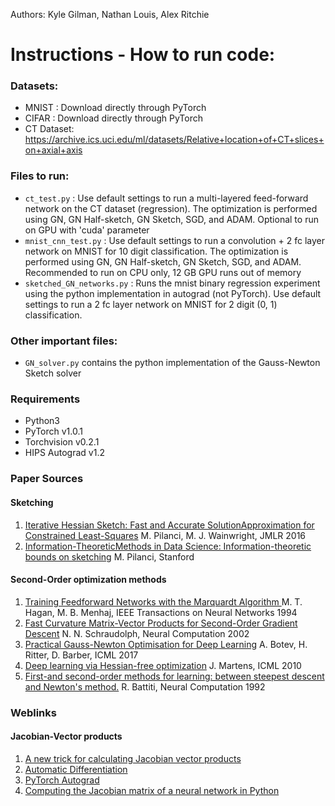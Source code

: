 Authors:
Kyle Gilman,
Nathan Louis,
Alex Ritchie

# Instructions - How to run code:

### Datasets: 
- MNIST : Download directly through PyTorch
- CIFAR : Download directly through PyTorch
- CT Dataset: https://archive.ics.uci.edu/ml/datasets/Relative+location+of+CT+slices+on+axial+axis

### Files to run:
- `ct_test.py` : Use default settings to run a multi-layered feed-forward network on the CT dataset (regression). The optimization is performed using GN, GN Half-sketch, GN Sketch, SGD, and ADAM. 
Optional to run on GPU with 'cuda' parameter
- `mnist_cnn_test.py` : Use default settings to run a convolution + 2 fc layer network on MNIST for 10 digit classification. The optimization is performed using GN, GN Half-sketch, GN Sketch, SGD, and ADAM.
Recommended to run on CPU only, 12 GB GPU runs out of memory
- `sketched_GN_networks.py` : Runs the mnist binary regression experiment using the python implementation in autograd (not PyTorch). Use default settings to run a 2 fc layer network on MNIST for 2 digit (0, 1) classification. 

### Other important files:
- `GN_solver.py` contains the python implementation of the Gauss-Newton Sketch solver

### Requirements
- Python3
- PyTorch v1.0.1
- Torchvision v0.2.1
- HIPS Autograd v1.2


### Paper Sources

#### Sketching
1. [Iterative Hessian Sketch: Fast and Accurate SolutionApproximation for Constrained Least-Squares](http://www.jmlr.org/papers/volume17/14-460/14-460.pdf) M. Pilanci, M. J. Wainwright, JMLR 2016
2. [Information-TheoreticMethods in Data Science: Information-theoretic bounds on sketching](http://web.stanford.edu/~pilanci/papers/infosketch.pdf) M. Pilanci, Stanford

#### Second-Order optimization methods
1. [Training Feedforward Networks with the  Marquardt Algorithm ](https://ieeexplore.ieee.org/stamp/stamp.jsp?arnumber=329697) M. T. Hagan, M. B. Menhaj, IEEE Transactions on Neural Networks 1994
2. [Fast Curvature Matrix-Vector Products for Second-Order Gradient Descent](http://citeseerx.ist.psu.edu/viewdoc/download;jsessionid=0258AD1C6C96F0DC0BCB0F456F5BCF88?doi=10.1.1.421.1443&rep=rep1&type=pdf) N. N. Schraudolph, Neural Computation 2002
3. [Practical Gauss-Newton Optimisation for Deep Learning](https://arxiv.org/pdf/1706.03662.pdf) A. Botev, H. Ritter, D. Barber, ICML 2017
4. [Deep learning via Hessian-free optimization](http://www.cs.toronto.edu/~jmartens/docs/Deep_HessianFree.pdf) J. Martens, ICML 2010
5. [First-and second-order methods for learning: between steepest descent and Newton's method.](https://www-mitpressjournals-org.proxy.lib.umich.edu/doi/pdf/10.1162/neco.1992.4.2.141) R. Battiti, Neural Computation 1992

### Weblinks

#### Jacobian-Vector products
1. [A new trick for calculating Jacobian vector products](https://j-towns.github.io/2017/06/12/A-new-trick.html)
2. [Automatic Differentiation](https://www.cs.toronto.edu/~rgrosse/courses/csc321_2018/slides/lec10.pdf)
3. [PyTorch Autograd](https://towardsdatascience.com/pytorch-autograd-understanding-the-heart-of-pytorchs-magic-2686cd94ec95)
4. [Computing the Jacobian matrix of a neural network in Python](https://medium.com/unit8-machine-learning-publication/computing-the-jacobian-matrix-of-a-neural-network-in-python-4f162e5db180)
